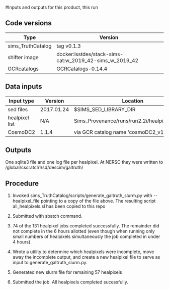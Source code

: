#Inputs and outputs for this product, this run

## Code versions

| Type               | Version                                                |
| ------------------ | ------------------------------------------------------ |
| sims_TruthCatalog  | tag v0.1.3                                             |
| shifter image      | docker:lsstdes/stack-sims-cat:w_2019_42-sims_w_2019_42 |
| GCRcatalogs        | GCRCatalogs-0.14.4                                     |

## Data inputs

| Input type         | Version      | Location                                        |
| ------------------ | ------------ | ----------------------------------------------- | 
| sed files          |  2017.01.24  | $SIMS_SED_LIBRARY_DIR                           |
| healpixel list     |  N/A         | Sims_Provenance/runs/run2.2i/healpixels_wfd.txt |  
| CosmoDC2           |  1.1.4       | via GCR catalog name 'cosmoDC2_v1.1.4_image'    |

## Outputs

One sqlite3 file and one log file per healpixel.
At NERSC they were written to
/global/cscratch1/sd/descim/galtruth/


## Procedure

1. Invoked sims_TruthCatalog/scripts/generate_galtruth_slurm.py with
 --healpixel_file pointing to a copy of the file above. The resulting script all_healpixels.sl
 has been copied to this repo

2. Submitted with sbatch command.

3. 74 of the 131 healpixel jobs completed successfully. The remainder did not complete in
the 6 hours allotted (even though when running only small numbers of healpixels
simultaneously the job completed in under 4 hours).

4. Wrote a utility to determine which healpixels were incomplete, move away the incomplete
output, and create a new healpixel file to serve as input to generate_galtruth_slurm.py.

5. Generated new slurm file for remaining 57 healpixels

6. Submitted the job.  All healpixels completed sucessfully.

